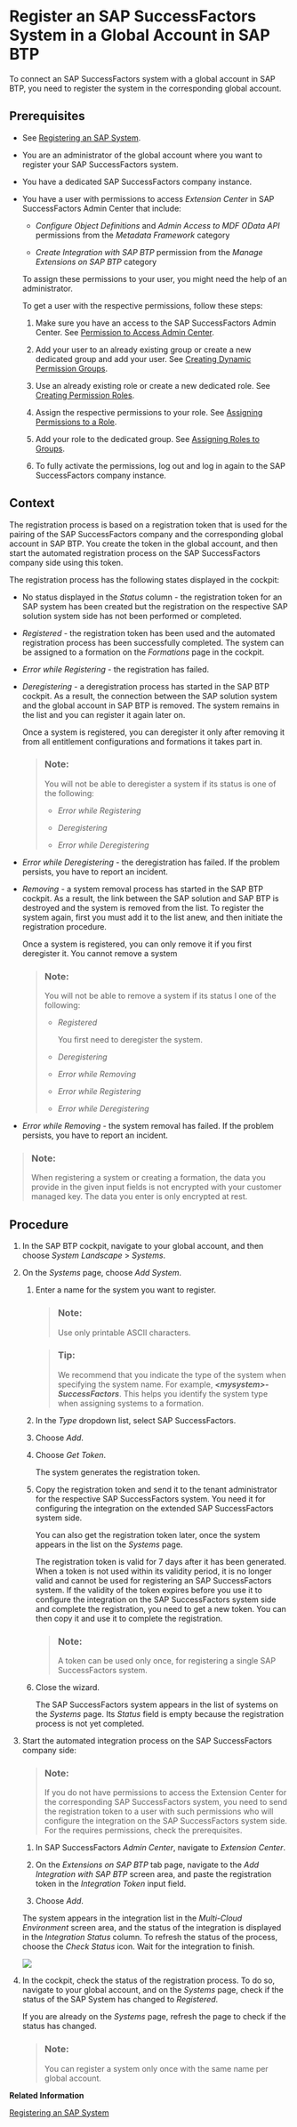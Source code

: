 <!-- loioe956ba209f30447cb55140e38c15e345 -->

# Register an SAP SuccessFactors System in a Global Account in SAP BTP

To connect an SAP SuccessFactors system with a global account in SAP BTP, you need to register the system in the corresponding global account.



<a name="loioe956ba209f30447cb55140e38c15e345__prereq_jpy_ttz_w3b"/>

## Prerequisites

-   See [Registering an SAP System](registering-an-sap-system-2ffdaff.md).

-   You are an administrator of the global account where you want to register your SAP SuccessFactors system.

-   You have a dedicated SAP SuccessFactors company instance.

-   You have a user with permissions to access *Extension Center* in SAP SuccessFactors Admin Center that include:

    -   *Configure Object Definitions* and *Admin Access to MDF OData API* permissions from the *Metadata Framework* category

    -   *Create Integration with SAP BTP* permission from the *Manage Extensions on SAP BTP* category


    To assign these permissions to your user, you might need the help of an administrator.

    To get a user with the respective permissions, follow these steps:

    1.  Make sure you have an access to the SAP SuccessFactors Admin Center. See [Permission to Access Admin Center](https://help.sap.com/viewer/6c9f794920b947648737d914a669f195/latest/en-US/83c5a81ecd51478db1dcc23835f80339.html).

    2.  Add your user to an already existing group or create a new dedicated group and add your user. See [Creating Dynamic Permission Groups](https://help.sap.com/viewer/b569eee64d3f4159b2b5272ba7d6b127/LATEST/en-US/6adf50f40a86406a917a54ce7fd2131b.html).

    3.  Use an already existing role or create a new dedicated role. See [Creating Permission Roles](https://help.sap.com/viewer/b569eee64d3f4159b2b5272ba7d6b127/LATEST/en-US/6d8998d9504843a58fe299ff6935a268.html).

    4.  Assign the respective permissions to your role. See [Assigning Permissions to a Role](https://help.sap.com/viewer/b569eee64d3f4159b2b5272ba7d6b127/LATEST/en-US/f412b2160c2348b8b357fb3f6290d4b8.html).

    5.  Add your role to the dedicated group. See [Assigning Roles to Groups](https://help.sap.com/viewer/b569eee64d3f4159b2b5272ba7d6b127/LATEST/en-US/fbaadf758e00485893d6f099e9f342fa.html).

    6.  To fully activate the permissions, log out and log in again to the SAP SuccessFactors company instance.





## Context

The registration process is based on a registration token that is used for the pairing of the SAP SuccessFactors company and the corresponding global account in SAP BTP. You create the token in the global account, and then start the automated registration process on the SAP SuccessFactors company side using this token.

The registration process has the following states displayed in the cockpit:

-   No status displayed in the *Status* column - the registration token for an SAP system has been created but the registration on the respective SAP solution system side has not been performed or completed.

-   *Registered* - the registration token has been used and the automated registration process has been successfully completed. The system can be assigned to a formation on the *Formations* page in the cockpit.
-   *Error while Registering* - the registration has failed.
-   *Deregistering* - а deregistration process has started in the SAP BTP cockpit. As a result, the connection between the SAP solution system and the global account in SAP BTP is removed. The system remains in the list and you can register it again later on.

    Once a system is registered, you can deregister it only after removing it from all entitlement configurations and formations it takes part in.

    > ### Note:  
    > You will not be able to deregister a system if its status is one of the following:
    > 
    > -   *Error while Registering*
    > 
    > -   *Deregistering*
    > 
    > -   *Error while Deregistering*

-   *Error while Deregistering* - the deregistration has failed. If the problem persists, you have to report an incident.
-   *Removing* - a system removal process has started in the SAP BTP cockpit. As a result, the link between the SAP solution and SAP BTP is destroyed and the system is removed from the list. To register the system again, first you must add it to the list anew, and then initiate the registration procedure.

    Once a system is registered, you can only remove it if you first deregister it. You cannot remove a system

    > ### Note:  
    > You will not be able to remove a system if its status I one of the following:
    > 
    > -   *Registered*
    > 
    >     You first need to deregister the system.
    > 
    > -   *Deregistering*
    > 
    > -   *Error while Removing*
    > 
    > -   *Error while Registering*
    > 
    > -   *Error while Deregistering*

-   *Error while Removing* - the system removal has failed. If the problem persists, you have to report an incident.

> ### Note:  
> When registering a system or creating a formation, the data you provide in the given input fields is not encrypted with your customer managed key. The data you enter is only encrypted at rest.



<a name="loioe956ba209f30447cb55140e38c15e345__steps_xls_dvz_w3b"/>

## Procedure

1.  In the SAP BTP cockpit, navigate to your global account, and then choose *System Landscape* \> *Systems*.

2.  On the *Systems* page, choose *Add System*.

    1.  Enter a name for the system you want to register.

        > ### Note:  
        > Use only printable ASCII characters.

        > ### Tip:  
        > We recommend that you indicate the type of the system when specifying the system name. For example, ****<mysystem\>*-SuccessFactors***. This helps you identify the system type when assigning systems to a formation.

    2.  In the *Type* dropdown list, select SAP SuccessFactors.

    3.  Choose *Add*.

    4.  Choose *Get Token*.

        The system generates the registration token.

    5.  Copy the registration token and send it to the tenant administrator for the respective SAP SuccessFactors system. You need it for configuring the integration on the extended SAP SuccessFactors system side.

        You can also get the registration token later, once the system appears in the list on the *Systems* page.

        The registration token is valid for 7 days after it has been generated. When a token is not used within its validity period, it is no longer valid and cannot be used for registering an SAP SuccessFactors system. If the validity of the token expires before you use it to configure the integration on the SAP SuccessFactors system side and complete the registration, you need to get a new token. You can then copy it and use it to complete the registration.

        > ### Note:  
        > A token can be used only once, for registering a single SAP SuccessFactors system.

    6.  Close the wizard.

        The SAP SuccessFactors system appears in the list of systems on the *Systems* page. Its *Status* field is empty because the registration process is not yet completed.


3.  Start the automated integration process on the SAP SuccessFactors company side:

    > ### Note:  
    > If you do not have permissions to access the Extension Center for the corresponding SAP SuccessFactors system, you need to send the registration token to a user with such permissions who will configure the integration on the SAP SuccessFactors system side. For the requires permissions, check the prerequisites.

    1.  In SAP SuccessFactors *Admin Center*, navigate to *Extension Center*.

    2.  On the *Extensions on SAP BTP* tab page, navigate to the *Add Integration with SAP BTP* screen area, and paste the registration token in the *Integration Token* input field.

    3.  Choose *Add*.


    The system appears in the integration list in the *Multi-Cloud Environment* screen area, and the status of the integration is displayed in the *Integration Status* column. To refresh the status of the process, choose the *Check Status* icon. Wait for the integration to finish.

    ![](images/Configure_Integration_in_the_Extension_Center_42b1105.png)

4.  In the cockpit, check the status of the registration process. To do so, navigate to your global account, and on the *Systems* page, check if the status of the SAP System has changed to *Registered*.

    If you are already on the *Systems* page, refresh the page to check if the status has changed.

    > ### Note:  
    > You can register a system only once with the same name per global account.


**Related Information**  


[Registering an SAP System](registering-an-sap-system-2ffdaff.md "To connect an SAP system with a global account in SAP BTP, you first need to register the system.")

